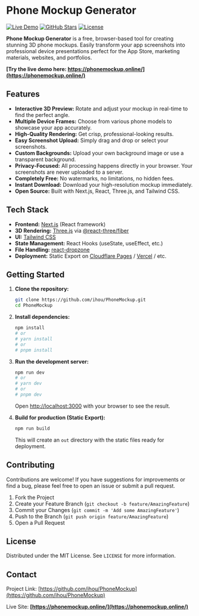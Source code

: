 # Phone Mockup Generator

[![Live Demo](https://img.shields.io/badge/Live%20Demo-Try%20it%20Online-green?style=flat-square)](https://phonemockup.online/)
[![GitHub Stars](https://img.shields.io/github/stars/ihou/PhoneMockup?style=flat-square)](https://github.com/ihou/PhoneMockup/stargazers)
[![License](https://img.shields.io/github/license/ihou/PhoneMockup?style=flat-square)](LICENSE)

**Phone Mockup Generator** is a free, browser-based tool for creating stunning 3D phone mockups. Easily transform your app screenshots into professional device presentations perfect for the App Store, marketing materials, websites, and portfolios.

**[Try the live demo here: https://phonemockup.online/](https://phonemockup.online/)**

## Features

*   **Interactive 3D Preview:** Rotate and adjust your mockup in real-time to find the perfect angle.
*   **Multiple Device Frames:** Choose from various phone models to showcase your app accurately.
*   **High-Quality Rendering:** Get crisp, professional-looking results.
*   **Easy Screenshot Upload:** Simply drag and drop or select your screenshots.
*   **Custom Backgrounds:** Upload your own background image or use a transparent background.
*   **Privacy-Focused:** All processing happens directly in your browser. Your screenshots are never uploaded to a server.
*   **Completely Free:** No watermarks, no limitations, no hidden fees.
*   **Instant Download:** Download your high-resolution mockup immediately.
*   **Open Source:** Built with Next.js, React, Three.js, and Tailwind CSS.

## Tech Stack

*   **Frontend:** [Next.js](https://nextjs.org/) (React framework)
*   **3D Rendering:** [Three.js](https://threejs.org/) via [@react-three/fiber](https://docs.pmnd.rs/react-three-fiber)
*   **UI:** [Tailwind CSS](https://tailwindcss.com/)
*   **State Management:** React Hooks (useState, useEffect, etc.)
*   **File Handling:** [react-dropzone](https://react-dropzone.js.org/)
*   **Deployment:** Static Export on [Cloudflare Pages](https://pages.cloudflare.com/) / [Vercel](https://vercel.com/) / etc.

## Getting Started

1.  **Clone the repository:**

    ```bash
    git clone https://github.com/ihou/PhoneMockup.git
    cd PhoneMockup
    ```

2.  **Install dependencies:**

    ```bash
    npm install
    # or
    # yarn install
    # or
    # pnpm install
    ```

3.  **Run the development server:**

    ```bash
    npm run dev
    # or
    # yarn dev
    # or
    # pnpm dev
    ```

    Open [http://localhost:3000](http://localhost:3000) with your browser to see the result.

4.  **Build for production (Static Export):**

    ```bash
    npm run build
    ```

    This will create an `out` directory with the static files ready for deployment.

## Contributing

Contributions are welcome! If you have suggestions for improvements or find a bug, please feel free to open an issue or submit a pull request.

1.  Fork the Project
2.  Create your Feature Branch (`git checkout -b feature/AmazingFeature`)
3.  Commit your Changes (`git commit -m 'Add some AmazingFeature'`)
4.  Push to the Branch (`git push origin feature/AmazingFeature`)
5.  Open a Pull Request

## License

Distributed under the MIT License. See `LICENSE` for more information.

## Contact

Project Link: [https://github.com/ihou/PhoneMockup](https://github.com/ihou/PhoneMockup)

Live Site: **[https://phonemockup.online/](https://phonemockup.online/)** 